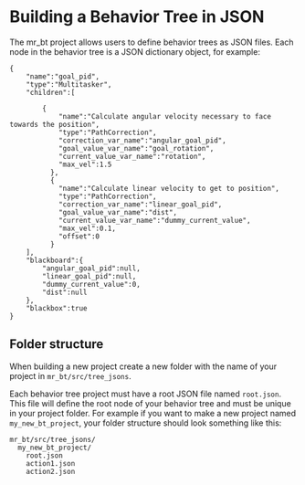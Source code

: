 # Building a Behavior Tree in JSON

The mr_bt project allows users to define behavior trees as JSON files. Each node in the behavior tree is a JSON dictionary object, for example:

```
{
    "name":"goal_pid",
    "type":"Multitasker",
    "children":[
        
        {
            "name":"Calculate angular velocity necessary to face towards the position",
            "type":"PathCorrection",
            "correction_var_name":"angular_goal_pid",
            "goal_value_var_name":"goal_rotation",
            "current_value_var_name":"rotation",
            "max_vel":1.5
          },
          {
            "name":"Calculate linear velocity to get to position",
            "type":"PathCorrection",
            "correction_var_name":"linear_goal_pid",
            "goal_value_var_name":"dist",
            "current_value_var_name":"dummy_current_value",
            "max_vel":0.1,
            "offset":0
          }
    ],
    "blackboard":{
        "angular_goal_pid":null,
        "linear_goal_pid":null,
        "dummy_current_value":0,
        "dist":null
    },
    "blackbox":true
}
```

## Folder structure
When building a new project create a new folder with the name of your project in `mr_bt/src/tree_jsons`.

Each behavior tree project must have a root JSON file named `root.json`. This file will define the root node of your behavior tree and must be unique in your project folder. For example if you want to make a new project named `my_new_bt_project`, your folder structure should look something like this:
```
mr_bt/src/tree_jsons/
  my_new_bt_project/
    root.json
    action1.json
    action2.json
```